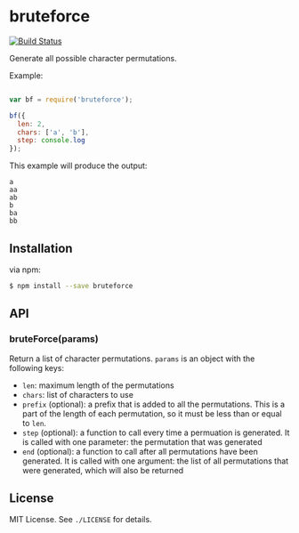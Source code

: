 
# bruteforce
[![Build Status](https://travis-ci.org/AjayMT/bruteforce.svg)](https://travis-ci.org/AjayMT/bruteforce)

Generate all possible character permutations.

Example:
```javascript

var bf = require('bruteforce');

bf({
  len: 2,
  chars: ['a', 'b'],
  step: console.log
});

```

This example will produce the output:
```
a
aa
ab
b
ba
bb
```

## Installation
via npm:
```sh
$ npm install --save bruteforce
```

## API
### bruteForce(params)
Return a list of character permutations. `params` is an object with the following keys:
- `len`: maximum length of the permutations
- `chars`: list of characters to use
- `prefix` (optional): a prefix that is added to all the permutations. This is a part of the length of each permutation, so it must be less than or equal to `len`.
- `step` (optional): a function to call every time a permuation is generated. It is called with one parameter: the permutation that was generated
- `end` (optional): a function to call after all permutations have been generated. It is called with one argument: the list of all permutations that were generated, which will also be returned

## License
MIT License. See `./LICENSE` for details.
